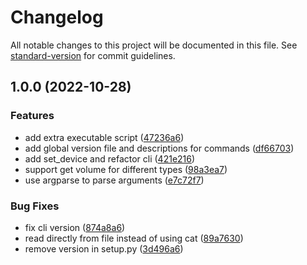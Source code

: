 # Changelog

All notable changes to this project will be documented in this file. See [standard-version](https://github.com/conventional-changelog/standard-version) for commit guidelines.

## 1.0.0 (2022-10-28)


### Features

* add extra executable script ([47236a6](https://github.com/DCsunset/jack-alsa-ctl/commit/47236a65a46980211843f162b0ee1a2100fa2dab))
* add global version file and descriptions for commands ([df66703](https://github.com/DCsunset/jack-alsa-ctl/commit/df66703859083ae14d9a806297469bb79ef9f3a4))
* add set_device and refactor cli ([421e216](https://github.com/DCsunset/jack-alsa-ctl/commit/421e216e7ba6fbcd647b14134ee07565419080af))
* support get volume for different types ([98a3ea7](https://github.com/DCsunset/jack-alsa-ctl/commit/98a3ea7e661c8ffaa89f0f95457fef9b17ca6768))
* use argparse to parse arguments ([e7c72f7](https://github.com/DCsunset/jack-alsa-ctl/commit/e7c72f79cc11e8463fce95e0a18d4d8b39ad0adf))


### Bug Fixes

* fix cli version ([874a8a6](https://github.com/DCsunset/jack-alsa-ctl/commit/874a8a68b336819aac3a0f74b3d8c238565c9585))
* read directly from file instead of using cat ([89a7630](https://github.com/DCsunset/jack-alsa-ctl/commit/89a7630c8e846e03766ba868257c92eb2f3e1224))
* remove version in setup.py ([3d496a6](https://github.com/DCsunset/jack-alsa-ctl/commit/3d496a64d711581249701a01dc4bddc089b84d25))
